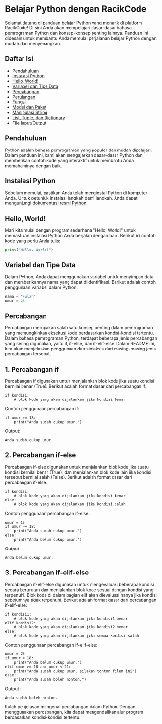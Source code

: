 # Belajar Python dengan RacikCode

Selamat datang di panduan belajar Python yang menarik di platform RacikCode! Di sini Anda akan mempelajari dasar-dasar bahasa pemrograman Python dan konsep-konsep penting lainnya. Panduan ini didesain untuk membantu Anda memulai perjalanan belajar Python dengan mudah dan menyenangkan.

## Daftar Isi

- [Pendahuluan](#pendahuluan)
- [Instalasi Python](#instalasi-python)
- [Hello, World!](#hello-world)
- [Variabel dan Tipe Data](#variabel-dan-tipe-data)
- [Percabangan](#percabangan)
- [Perulangan](#perulangan)
- [Fungsi](#fungsi)
- [Modul dan Paket](#modul-dan-paket)
- [Manipulasi String](#manipulasi-string)
- [List, Tuple, dan Dictionary](#list-tuple-dan-dictionary)
- [File Input/Output](#file-inputoutput)

## Pendahuluan

Python adalah bahasa pemrograman yang populer dan mudah dipelajari. Dalam panduan ini, kami akan mengajarkan dasar-dasar Python dan memberikan contoh kode yang interaktif untuk membantu Anda memahaminya dengan baik.

## Instalasi Python

Sebelum memulai, pastikan Anda telah menginstal Python di komputer Anda. Untuk petunjuk instalasi langkah demi langkah, Anda dapat mengunjungi [dokumentasi resmi Python](https://www.python.org).



## Hello, World!

Mari kita mulai dengan program sederhana "Hello, World!" untuk memastikan instalasi Python Anda berjalan dengan baik. Berikut ini contoh kode yang perlu Anda tulis:

```python
print("Hello, World!")
```

## Variabel dan Tipe Data

Dalam Python, Anda dapat menggunakan variabel untuk menyimpan data dan memberikannya nama yang dapat diidentifikasi. Berikut adalah contoh penggunaan variabel dalam Python:

```python
nama = "Fulan"
umur = 25
```

## Percabangan
Percabangan merupakan salah satu konsep penting dalam pemrograman yang memungkinkan eksekusi kode berdasarkan kondisi-kondisi tertentu. Dalam bahasa pemrograman Python, terdapat beberapa jenis percabangan yang sering digunakan, yaitu if, if-else, dan if-elif-else. Dalam README ini, kita akan menjelaskan penggunaan dan sintaksis dari masing-masing jenis percabangan tersebut.

## 1. Percabangan if
Percabangan if digunakan untuk menjalankan blok kode jika suatu kondisi bernilai benar (True). Berikut adalah format dasar dari percabangan if:
```
if kondisi:
    # blok kode yang akan dijalankan jika kondisi benar
```
Contoh penggunaan percabangan if:

```umur = 18
if umur >= 18:
    print("Anda sudah cukup umur.")
```
Output:
```
Anda sudah cukup umur.
```
## 2. Percabangan if-else
Percabangan if-else digunakan untuk menjalankan blok kode jika suatu kondisi bernilai benar (True), dan menjalankan blok kode lain jika kondisi tersebut bernilai salah (False). Berikut adalah format dasar dari percabangan if-else:
```
if kondisi:
    # blok kode yang akan dijalankan jika kondisi benar
else:
    # blok kode yang akan dijalankan jika kondisi salah

```
Contoh penggunaan percabangan if-else:
```
umur = 15
if umur >= 18:
    print("Anda sudah cukup umur.")
else:
    print("Anda belum cukup umur.")
```
Output
```
Anda belum cukup umur.
```
## 3. Percabangan if-elif-else
Percabangan if-elif-else digunakan untuk mengevaluasi beberapa kondisi secara berurutan dan menjalankan blok kode sesuai dengan kondisi yang terpenuhi. Blok kode di dalam bagian elif akan dievaluasi hanya jika kondisi sebelumnya tidak terpenuhi. Berikut adalah format dasar dari percabangan if-elif-else:
```
if kondisi1:
    # blok kode yang akan dijalankan jika kondisi1 benar
elif kondisi2:
    # blok kode yang akan dijalankan jika kondisi2 benar
else:
    # blok kode yang akan dijalankan jika semua kondisi salah

```
Contoh penggunaan percabangan if-elif-else:
```
umur = 25
if umur < 18:
    print("Anda belum cukup umur.")
elif umur >= 18 and umur < 21:
    print("Anda sudah cukup umur, silakan tonton filem ini")
else:
    print("Anda sudah boleh nonton.")
```
Output :
```
Anda sudah boleh nonton.
```

Itulah penjelasan mengenai percabangan dalam Python. Dengan menggunakan percabangan, kita dapat mengendalikan alur program berdasarkan kondisi-kondisi tertentu.